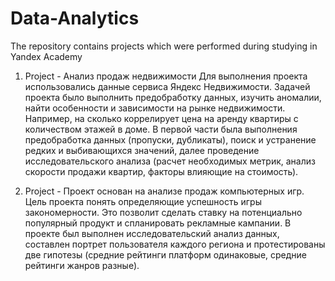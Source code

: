 # Data-Analytics
The repository contains projects which were performed during studying in Yandex Academy

1. Project - Анализ продаж недвижимости
Для выполнения проекта использовались данные сервиса Яндекс Недвижимости. Задачей проекта было выполнить предобработку данных, изучить аномалии, найти особенности и зависимости на рынке недвижимости. Например, на сколько коррелирует цена на аренду квартиры с количеством этажей в доме. В первой части была выполнения предобработка данных (пропуски, дубликаты), поиск и устранение редких и выбивающихся значений, далее проведение исследовательского анализа (расчет необходимых метрик, анализ скорости продажи квартир, факторы влияющие на стоимость).

2. Project - Проект основан на анализе продаж компьютерных игр.
Цель проекта понять определяющие успешность игры закономерности. Это позволит сделать ставку на потенциально популярный продукт и спланировать рекламные кампании. В проекте был выполнен исследовательский анализ данных, составлен портрет пользователя каждого региона и протестированы две гипотезы (средние рейтинги платформ одинаковые, средние рейтинги жанров разные).
